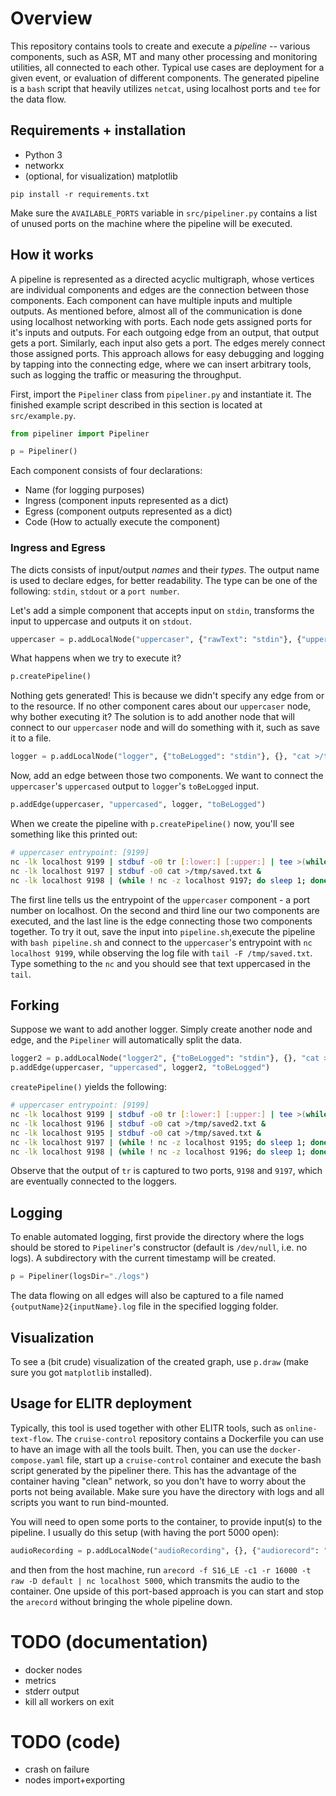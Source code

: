 # Overview
This repository contains tools to create and execute a *pipeline* -- various components, such as ASR, MT and many other processing and monitoring utilities, all connected to each other. Typical use cases are deployment for a given event, or evaluation of different components. The generated pipeline is a `bash` script that heavily utilizes `netcat`, using localhost ports and `tee` for the data flow.

## Requirements + installation
- Python 3
- networkx 
- (optional, for visualization) matplotlib

`pip install -r requirements.txt`

Make sure the `AVAILABLE_PORTS` variable in `src/pipeliner.py` contains a list of unused ports on the machine where the pipeline will be executed.

## How it works
A pipeline is represented as a directed acyclic multigraph, whose vertices are individual components and edges are the connection between those components. Each component can have multiple inputs and multiple outputs. As mentioned before, almost all of the communication is done using localhost networking with ports. Each node gets assigned ports for it's inputs and outputs. For each outgoing edge from an output, that output gets a port. Similarly, each input also gets a port. The edges merely connect those assigned ports. This approach allows for easy debugging and logging by tapping into the connecting edge, where we can insert arbitrary tools, such as logging the traffic or measuring the throughput. 

First, import the `Pipeliner` class from `pipeliner.py` and instantiate it. The finished example script described in this section is located at `src/example.py`.

```python
from pipeliner import Pipeliner

p = Pipeliner()
```

Each component consists of four declarations:
 - Name (for logging purposes)
 - Ingress (component inputs represented as a dict)
 - Egress (component outputs represented as a dict)
 - Code (How to actually execute the component) 

### Ingress and Egress

The dicts consists of input/output *names* and their *types*. The output name is used to declare edges, for better readability. The type can be one of the following: `stdin`, `stdout` or a `port number`.

Let's add a simple component that accepts input on `stdin`, transforms the input to uppercase and outputs it on `stdout`.

```python
uppercaser = p.addLocalNode("uppercaser", {"rawText": "stdin"}, {"uppercased": "stdout", "tr [:lower:] [:upper:]"})
```

What happens when we try to execute it?

```python
p.createPipeline()
```

Nothing gets generated! This is because we didn't specify any edge from or to the resource. If no other component cares about our `uppercaser` node, why bother executing it? The solution is to add another node that will connect to our `uppercaser` node and will do something with it, such as save it to a file.

```python
logger = p.addLocalNode("logger", {"toBeLogged": "stdin"}, {}, "cat >/tmp/saved.txt")
```

Now, add an edge between those two components. We want to connect the `uppercaser`'s `uppercased` output to `logger`'s `toBeLogged` input.

```python
p.addEdge(uppercaser, "uppercased", logger, "toBeLogged")
```

When we create the pipeline with `p.createPipeline()` now, you'll see something like this printed out:

```bash
# uppercaser entrypoint: [9199]
nc -lk localhost 9199 | stdbuf -o0 tr [:lower:] [:upper:] | tee >(while ! nc -z localhost 9198; do sleep 1; done; nc localhost 9198) 1>/dev/null &
nc -lk localhost 9197 | stdbuf -o0 cat >/tmp/saved.txt &
nc -lk localhost 9198 | (while ! nc -z localhost 9197; do sleep 1; done; nc localhost 9197)
```

The first line tells us the entrypoint of the `uppercaser` component - a port number on localhost. On the second and third line our two components are executed, and the last line is the edge connecting those two components together. To try it out, save the input into `pipeline.sh`,execute the pipeline with `bash pipeline.sh` and connect to the `uppercaser`'s entrypoint with `nc localhost 9199`, while observing the log file with `tail -F /tmp/saved.txt`. Type something to the `nc` and you should see that text uppercased in the `tail`.

## Forking

Suppose we want to add another logger. Simply create another node and edge, and the `Pipeliner` will automatically split the data.

```python
logger2 = p.addLocalNode("logger2", {"toBeLogged": "stdin"}, {}, "cat >/tmp/saved2.txt")
p.addEdge(uppercaser, "uppercased", logger2, "toBeLogged")
```

`createPipeline()` yields the following: 

```bash
# uppercaser entrypoint: [9199]
nc -lk localhost 9199 | stdbuf -o0 tr [:lower:] [:upper:] | tee >(while ! nc -z localhost 9198; do sleep 1; done; nc localhost 9198) >(while ! nc -z localhost 9197; do sleep 1; done; nc localhost 9197) 1>/dev/null &
nc -lk localhost 9196 | stdbuf -o0 cat >/tmp/saved2.txt &
nc -lk localhost 9195 | stdbuf -o0 cat >/tmp/saved.txt &
nc -lk localhost 9197 | (while ! nc -z localhost 9195; do sleep 1; done; nc localhost 9195) &
nc -lk localhost 9198 | (while ! nc -z localhost 9196; do sleep 1; done; nc localhost 9196)
```
Observe that the output of `tr` is captured to two ports, `9198` and `9197`, which are eventually connected to the loggers.


## Logging
To enable automated logging, first provide the directory where the logs should be stored to `Pipeliner`'s constructor (default is `/dev/null`, i.e. no logs). A subdirectory with the current timestamp will be created.

```python
p = Pipeliner(logsDir="./logs")
```

 The data flowing on all edges will also be captured to a file named `{outputName}2{inputName}.log` file in the specified logging folder.

## Visualization
To see a (bit crude) visualization of the created graph, use `p.draw` (make sure you got `matplotlib` installed).

## Usage for ELITR deployment
Typically, this tool is used together with other ELITR tools, such as `online-text-flow`. The `cruise-control` repository contains a Dockerfile you can use to have an image with all the tools built. Then, you can use the `docker-compose.yaml` file, start up a `cruise-control` container and execute the bash script generated by the pipeliner there. This has the advantage of the container having "clean" network, so you don't have to worry about the ports not being available. Make sure you have the directory with logs and all scripts you want to run bind-mounted.

You will need to open some ports to the container, to provide input(s) to the pipeline. I usually do this setup (with having the port 5000 open):
```python
audioRecording = p.addLocalNode("audioRecording", {}, {"audiorecord": "stdout"}, "nc -lk 5000")
```
and then from the host machine, run `arecord -f S16_LE -c1 -r 16000 -t raw -D default | nc localhost 5000`, which transmits the audio to the container. One upside of this port-based approach is you can start and stop the `arecord` without bringing the whole pipeline down. 


# TODO (documentation)
- docker nodes
- metrics
- stderr output
- kill all workers on exit

# TODO (code)
- crash on failure
- nodes import+exporting
